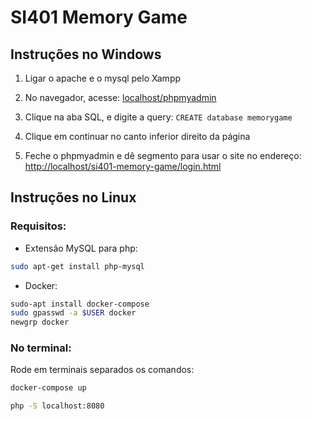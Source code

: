 # SI401 Memory Game

## Instruções no Windows
1. Ligar o apache e o mysql pelo Xampp

2. No navegador, acesse: [localhost/phpmyadmin](localhost/phpmyadmin)

3. Clique na aba SQL, e digite a query: `CREATE database memorygame`

4. Clique em continuar no canto inferior direito da página

5. Feche o phpmyadmin e dê segmento para usar o site no endereço: [http://localhost/si401-memory-game/login.html](http://localhost/si401-memory-game/login.html)

## Instruções no Linux

### Requisitos:

- Extensão MySQL para php:

```bash
sudo apt-get install php-mysql
```

- Docker:

```bash
sudo-apt install docker-compose
sudo gpasswd -a $USER docker
newgrp docker
```

### No terminal:
Rode em terminais separados os comandos:

```bash
docker-compose up
```

```bash
php -S localhost:8080
```

